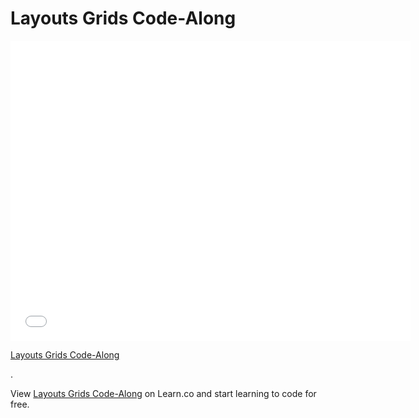 # Layouts Grids Code-Along 

<iframe width="640" height="480" src="//www.youtube.com/embed/bxM1wr7y8tc?rel=0&modestbranding=1" frameborder="0" allowfullscreen></iframe>

<p><a href="https://www.youtube.com/watch?v=bxM1wr7y8tc">Layouts Grids Code-Along</a></p>.

<p data-visibility='hidden'>View <a href='https://learn.co/lessons/layouts-grids-code-along' title='Layouts Grids Code-Along'>Layouts Grids Code-Along</a> on Learn.co and start learning to code for free.</p>
